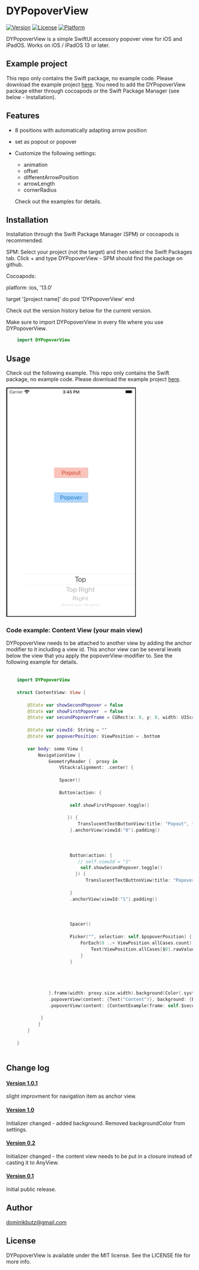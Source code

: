 # DYPopoverView

[![Version](https://img.shields.io/cocoapods/v/DYPopoverView.svg?style=flat)](https://cocoapods.org/pods/DYPopoverView)
[![License](https://img.shields.io/cocoapods/l/DYPopoverView.svg?style=flat)](https://cocoapods.org/pods/DYPopoverView)
[![Platform](https://img.shields.io/cocoapods/p/DYPopoverView.svg?style=flat)](https://cocoapods.org/pods/DYPopoverView)


DYPopoverView is a simple SwiftUI accessory popover view for iOS and iPadOS. Works on iOS / iPadOS 13 or later. 

## Example project

This repo only contains the Swift package, no example code. Please download the example project [here](https://github.com/DominikButz/DYPopoverViewExample.git).
You need to add the DYPopoverView package either through cocoapods or the Swift Package Manager (see below - Installation). 

## Features

* 8 positions with automatically adapting arrow position
* set as popout or popover
* Customize the following settings:
	- animation
	- offset
	- differentArrowPosition
	- arrowLength
	- cornerRadius

	Check out the examples for details. 


## Installation


Installation through the Swift Package Manager (SPM) or cocoapods is recommended. 

SPM:
Select your project (not the target) and then select the Swift Packages tab. Click + and type DYPopoverView - SPM should find the package on github. 

Cocoapods:

platform :ios, '13.0'

target '[project name]' do
 	pod 'DYPopoverView'
end


Check out the version history below for the current version.


Make sure to import DYPopoverView in every file where you use DYPopoverView. 

```Swift
    import DYPopoverView
```

## Usage

Check out the following example. This repo only contains the Swift package, no example code. Please download the example project [here](https://github.com/DominikButz/DYPopoverViewExample.git).


![DYPopoverView example](gitResources/example01.gif) 


### Code example: Content View (your main view)


DYPopoverView needs to be attached to another view by adding the anchor modifier to it including a view id. This anchor view can be several levels below the view that you apply the popoverView-modifier to. 
See the following example for details.

```Swift

    import DYPopoverView
    
    struct ContentView: View {
        
        @State var showSecondPopover = false
        @State var showFirstPopover  = false
        @State var secondPopoverFrame = CGRect(x: 0, y: 0, width: UIScreen.main.bounds.width * 0.75, height:150 )

        @State var viewId: String = ""
        @State var popoverPosition: ViewPosition = .bottom
        
        var body: some View {
            NavigationView {
                GeometryReader {  proxy in
                    VStack(alignment: .center) {
               
                    Spacer()
                  
                    Button(action: {

                        self.showFirstPopover.toggle()
                           
                       }) {
                           TranslucentTextButtonView(title: "Popout", foregroundColor: .red, backgroundColor: .red, frameWidth: 100)
                        }.anchorView(viewId:"0").padding()
                           
                    
          
                        Button(action: {
                           // self.viewId = "1"
                            self.showSecondPopover.toggle()
                          }) {
                              TranslucentTextButtonView(title: "Popover", foregroundColor: .accentColor, backgroundColor: .accentColor, frameWidth: 100)
                              
                        }
                        .anchorView(viewId:"1").padding()
            
               
                    
                        Spacer()
                    
                        Picker("", selection: self.$popoverPosition) {
                            ForEach(0 ..< ViewPosition.allCases.count) {
                                Text(ViewPosition.allCases[$0].rawValue).tag(ViewPosition.allCases[$0])
                            }
                        }
                        
                    
                    
                    
                }.frame(width: proxy.size.width).background(Color(.systemBackground))
                .popoverView(content: {Text("Content")}, background: {BlurView(style: .systemChromeMaterial)}, isPresented: self.$showFirstPopover, frame: .constant(CGRect(x: 0, y: 0, width: 150, height: 150)), popoverType: .popout, position: self.popoverPosition, viewId: "0", settings: DYPopoverViewSettings(shadowRadius: 20))
                .popoverView(content: {ContentExample(frame: self.$secondPopoverFrame, show:self.$showSecondPopover)}, background: {Color(.secondarySystemBackground)}, isPresented: self.$showSecondPopover, frame: self.$secondPopoverFrame, popoverType: .popover, position: self.popoverPosition, viewId: "1", settings: DYPopoverViewSettings(cornerRadius: (30, 30, 30, 30)))

             }
            }
        }

    }
   

```


## Change log

#### [Version 1.0.1](https://github.com/DominikButz/DYPopoverView/releases/tag/1.0.1)
slight improvment for navigation item as anchor view.

#### [Version 1.0](https://github.com/DominikButz/DYPopoverView/releases/tag/1.0)
 Initializer changed - added background. Removed backgroundColor from settings. 

#### [Version 0.2](https://github.com/DominikButz/DYPopoverView/releases/tag/0.2)
 Initializer changed - the content view needs to be put in a closure instead of casting it to AnyView.
 
#### [Version 0.1](https://github.com/DominikButz/DYPopoverView/releases/tag/0.1)

Initial public release. 


## Author

dominikbutz@gmail.com

## License

DYPopoverView is available under the MIT license. See the LICENSE file for more info.


